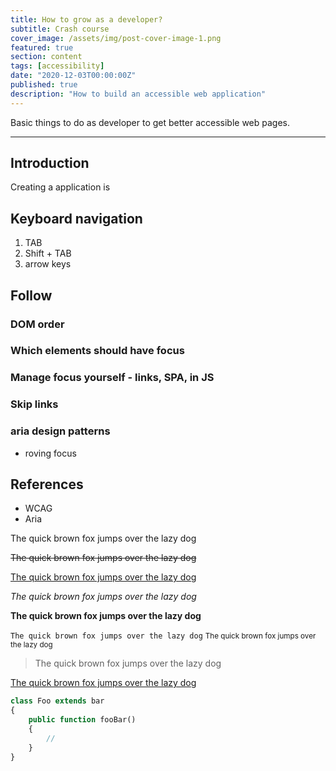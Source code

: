 ```yaml
---
title: How to grow as a developer?
subtitle: Crash course
cover_image: /assets/img/post-cover-image-1.png
featured: true
section: content
tags: [accessibility]
date: "2020-12-03T00:00:00Z"
published: true
description: "How to build an accessible web application"
---
```


Basic things to do as developer to get better accessible web pages.

---

## Introduction
Creating a application is 

## Keyboard navigation

1. TAB
2. Shift + TAB
3. arrow keys

## Follow

### DOM order

### Which elements should have focus

### Manage focus yourself - links, SPA, in JS

### Skip links

### aria design patterns

- roving focus

## References

- WCAG
- Aria

The quick brown fox jumps over the lazy dog

<s>The quick brown fox jumps over the lazy dog</s>

<u>The quick brown fox jumps over the lazy dog</u>

_The quick brown fox jumps over the lazy dog_

**The quick brown fox jumps over the lazy dog**

`The quick brown fox jumps over the lazy dog`
<small>The quick brown fox jumps over the lazy dog</small>

> The quick brown fox jumps over the lazy dog

[The quick brown fox jumps over the lazy dog](#)

```php
class Foo extends bar
{
    public function fooBar()
    {
        //
    }
}
```
